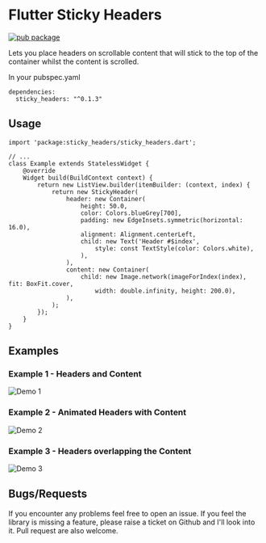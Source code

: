 # Flutter Sticky Headers
[![pub package](https://img.shields.io/pub/v/sticky_headers.svg)](https://pub.dartlang.org/packages/sticky_headers)

Lets you place headers on scrollable content that will stick to the top of the container
whilst the content is scrolled.

In your pubspec.yaml
```
dependencies:
  sticky_headers: "^0.1.3"
```

## Usage

```
import 'package:sticky_headers/sticky_headers.dart';

// ...
class Example extends StatelessWidget {
	@override
	Widget build(BuildContext context) {
		return new ListView.builder(itemBuilder: (context, index) {
			return new StickyHeader(
				header: new Container(
					height: 50.0,
					color: Colors.blueGrey[700],
					padding: new EdgeInsets.symmetric(horizontal: 16.0),
					alignment: Alignment.centerLeft,
					child: new Text('Header #$index',
						style: const TextStyle(color: Colors.white),
					),
				),
				content: new Container(
					child: new Image.network(imageForIndex(index), fit: BoxFit.cover,
						width: double.infinity, height: 200.0),
				),
			);
		});
	}
}
```

## Examples

### Example 1 - Headers and Content
![Demo 1](https://github.com/slightfoot/flutter_sticky_headers/raw/gh-pages/demo1.gif)

### Example 2 - Animated Headers with Content
![Demo 2](https://github.com/slightfoot/flutter_sticky_headers/raw/gh-pages/demo2.gif)

### Example 3 - Headers overlapping the Content
![Demo 3](https://github.com/slightfoot/flutter_sticky_headers/raw/gh-pages/demo3.gif)

## Bugs/Requests
If you encounter any problems feel free to open an issue. If you feel the library is
missing a feature, please raise a ticket on Github and I'll look into it.
Pull request are also welcome.
